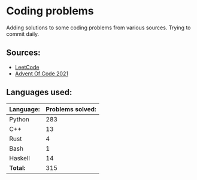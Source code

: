 # Coding problems
Adding solutions to some coding problems from various sources. Trying to commit daily. 

## Sources:

- [LeetCode](https://leetcode.com/)
- [Advent Of Code 2021](https://adventofcode.com/)

## Languages used:
| Language: | Problems solved: |
| --------- | ---------------- |
| Python | 283 |
| C++ | 13 |
| Rust | 4 |
| Bash | 1 |
| Haskell | 14 |
| **Total:** | 315 |
